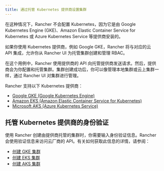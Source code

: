 ```yaml
---
title: 通过托管 Kubernetes 提供商设置集群
---
```


在这种情况下，Rancher 不会配置 Kubernetes，因为它是由 Google Kubernetes Engine (GKE)、Amazon Elastic Container Service for Kubernetes 或 Azure Kubernetes Service 等提供商安装的。

如果你使用 Kubernetes 提供商，例如 Google GKE，Rancher 将与对应的云 API 集成，允许你从 Rancher UI 为托管集群创建和管理 RBAC。

在这个用例中，Rancher 使用提供商的 API 向托管提供商发送请求。然后，提供商会为你配置和托管集群。集群创建成功后，你可以像管理本地集群或云上集群一样，通过 Rancher UI 对集群进行管理。

Rancher 支持以下 Kubernetes 提供商：

- [Google GKE (Google Kubernetes Engine)](https://cloud.google.com/kubernetes-engine/)
- [Amazon EKS (Amazon Elastic Container Service for Kubernetes)](https://aws.amazon.com/eks/)
- [Microsoft AKS (Azure Kubernetes Service)](https://azure.microsoft.com/en-us/services/kubernetes-service/)

## 托管 Kubernetes 提供商的身份验证

使用 Rancher 创建由提供商托管的集群时，你需要输入身份验证信息。Rancher 会使用验证信息来访问云厂商的 API。有关如何获取此信息的详情，请参阅：

- [创建 GKE 集群](../how-to-guides/new-user-guides/kubernetes-clusters-in-rancher-setup/set-up-clusters-from-hosted-kubernetes-providers/gke.md)
- [创建 EKS 集群](../how-to-guides/new-user-guides/kubernetes-clusters-in-rancher-setup/set-up-clusters-from-hosted-kubernetes-providers/eks.md)
- [创建 AKS 集群](../how-to-guides/new-user-guides/kubernetes-clusters-in-rancher-setup/set-up-clusters-from-hosted-kubernetes-providers/aks.md)
